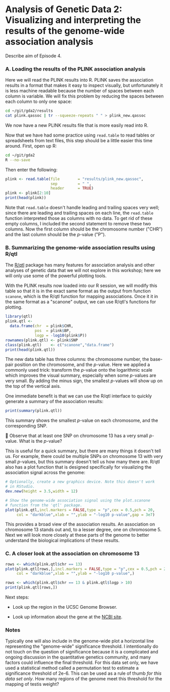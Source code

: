 # Analysis of Genetic Data 2:<br>Visualizing and interpreting the results of the genome-wide association analysis

Describe aim of Episode 4.

### A. Loading the results of the PLINK association analysis

Here we will read the PLINK results into R. PLINK saves the
association results in a format that makes it easy to inspect
visually, but unfortunately it is less machine readable because the
number of spaces between each column is variable. We will fix this
problem by reducing the spaces between each column to only one space:

```bash
cd ~/git/gda2/results
cat plink.qassoc | tr --squeeze-repeats " " > plink_new.qassoc
```

We now have a new PLINK results file that is more easily read into R.

Now that we have had some practice using `read.table` to read tables
or spreadsheets from text files, this step should be a little easier
this time around. First, open up R:

```bash
cd ~/git/gda2
R --no-save
```

Then enter the following:

```R
plink <- read.table(file        = "results/plink_new.qassoc",
                    sep         = " ",
                    header      = TRUE)
plink <- plink[2:10]					
print(head(plink))
```

Note that `read.table` doesn't handle leading and trailing spaces very
well; since there are leading and trailing spaces on each line, the
`read.table` function interpreted those as columns with no data. To
get rid of these empty columns, I included the second statement to
remove these two columns. Now the first column should be the
chromosome number ("CHR") and the last column should be the *p*-value
("P").

### B. Summarizing the genome-wide association results using R/qtl

The [R/qtl](http://rqtl.org) package has many features for association
analysis and other analyses of genetic data that we will not explore
in this workshop; here we will only use some of the powerful plotting
tools.

With the PLINK results now loaded into our R session, we will modify
this table so that it is in the exact same format as the output from
function `scanone`, which is the R/qtl function for mapping
associations. Once it it in the same format as a "scanone" output, we
can use R/qtl's functions for plotting.

```R
library(qtl)
plink.qtl <-
  data.frame(chr  = plink$CHR,
             pos  = plink$BP,
			 logp = -log10(plink$P))
rownames(plink.qtl) <- plink$SNP
class(plink.qtl)    <- c("scanone","data.frame")
print(head(plink.qtl))
```

The new data table has three columns: the chromosome number, the
base-pair position on the chromosome, and the *p*-value. Here we
applied a commonly used trick: transform the *p*-value onto the
logarithmic scale which improves the visual summary, especially when
some *p*-values are very small. By adding the minus sign, the smallest
*p*-values will show up on the top of the vertical axis.

One immediate benefit is that we can use the R/qtl interface to
quickly generate a summary of the association results:

```R
print(summary(plink.qtl))
```

This summary shows the smallest *p*-value on each chromosome, and the
corresponding SNP.

:ledger: Observe that at least one SNP on chromosome 13 has a very
 small *p*-value. What is the *p*-value?

This is useful for a quick summary, but there are many things it
doesn't tell us. For example, there could be multiple SNPs on
chromosome 13 with very small *p*-values, but this summary doesn't
tell us how many there are. R/qtl also has a plot function that is
designed specifically for visualizing the association signal across
the genome:

```R
# Optionally, create a new graphics device. Note this doesn't work
# in RStudio.
dev.new(height = 3.5,width = 12)

# Show the genome-wide association signal using the plot.scanone
# function from the 'qtl' package.
plot(plink.qtl,incl.markers = FALSE,type = "p",cex = 0.5,pch = 20,
     col = "darkblue",xlab = "",ylab = "-log10 p-value",gap = 3e7)
```

This provides a broad view of the association results. An association
on chromosome 13 stands out and, to a lesser degree, one on
chromosome 5. Next we will look more closely at these parts of the
genome to better understand the biological implications of these
results.

### C. A closer look at the association on chromosome 13



```R
rows <- which(plink.qtl$chr == 13)
plot(plink.qtl[rows,],incl.markers = FALSE,type = "p",cex = 0.5,pch = 20,
     col = "darkblue",xlab = "",ylab = "-log10 p-value",)
```

```R
rows <- which(plink.qtl$chr == 13 & plink.qtl$logp > 10)
print(plink.qtl[rows,])
```

Next steps:

+ Look up the region in the UCSC Genome Browser.

+ Look up information about the gene at the
  [NCBI site](https://www.ncbi.nlm.nih.gov/gene).

### Notes

Typically one will also include in the genome-wide plot a horizontal
line representing the "genome-wide" significance threshold. I
intentionally do not touch on the question of significance because it
is a complicated and ongoing discussion in the quantitative genetics
community, and many factors could influence the final threshold. For
this data set only, we have used a statistical method called a
permutation test to estimate a significance threshold of 2e-6. This
can be used as a rule of thumb *for this data set only*. How many
regions of the genome meet this threshold for the mapping of testis
weight?

